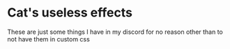 # Cat's useless effects
These are just some things I have in my discord for no reason other than to not have them in custom css
